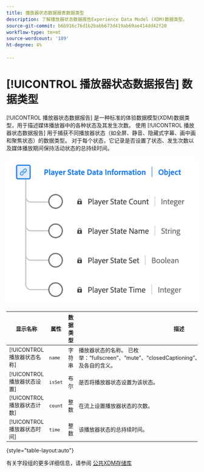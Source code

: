 ```yaml
---
title: 播放器状态数据报表数据类型
description: 了解播放器状态数据报告Experience Data Model (XDM)数据类型。
source-git-commit: b6b916c76d1b2babb673d419ab69ae414dd42f20
workflow-type: tm+mt
source-wordcount: '189'
ht-degree: 4%

---
```


# [!UICONTROL 播放器状态数据报告] 数据类型

[!UICONTROL 播放器状态数据报告] 是一种标准的体验数据模型(XDM)数据类型，用于描述媒体播放器中的各种状态及其发生次数。 使用 [!UICONTROL 播放器状态数据报告] 用于捕获不同播放器状态（如全屏、静音、隐藏式字幕、画中画和聚焦状态）的数据类型。 对于每个状态，它记录是否设置了状态、发生次数以及媒体播放期间保持活动状态的总持续时间。

![播放器状态数据报表数据类型的图表。](../images/data-types/player-state-data-information.png)

| 显示名称 | 属性 | 数据类型 | 描述 |
|-------------------|----------------|-----------|----------------------------------------------|
| [!UICONTROL 播放器状态名称] | `name` | 字符串 | 播放器状态的名称。 已枚举：“fullscreen”、“mute”、“closedCaptioning”、“pictureInPicture”、“inFocus”以及各自的含义。 |
| [!UICONTROL 播放器状态设置] | `isSet` | 布尔 | 是否将播放器状态设置为该状态。 |
| [!UICONTROL 播放器状态计数] | `count` | 整数 | 在流上设置播放器状态的次数。 |
| [!UICONTROL 播放器状态时间] | `time` | 整数 | 该播放器状态的总持续时间。 |

{style="table-layout:auto"}

有关字段组的更多详细信息，请参阅 [公共XDM存储库](https://github.com/adobe/xdm/blob/master/components/datatypes/playerstatedata.schema.json)
